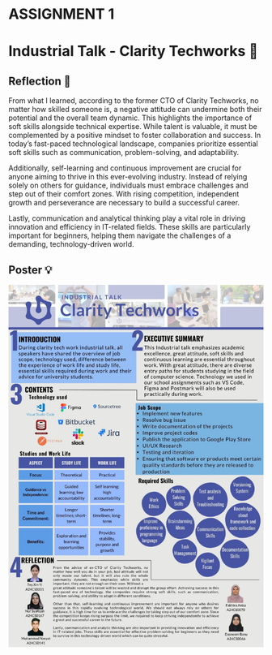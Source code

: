# ASSIGNMENT 1
# Industrial Talk - Clarity Techworks 🤖

## Reflection 🧠
From what I learned, according to the former CTO of Clarity Techworks, no matter how skilled someone is, a negative attitude can undermine both their potential and the overall team dynamic. This highlights the importance of soft skills alongside technical expertise. While talent is valuable, it must be complemented by a positive mindset to foster collaboration and success. In today’s fast-paced technological landscape, companies prioritize essential soft skills such as communication, problem-solving, and adaptability.  

Additionally, self-learning and continuous improvement are crucial for anyone aiming to thrive in this ever-evolving industry. Instead of relying solely on others for guidance, individuals must embrace challenges and step out of their comfort zones. With rising competition, independent growth and perseverance are necessary to build a successful career.  

Lastly, communication and analytical thinking play a vital role in driving innovation and efficiency in IT-related fields. These skills are particularly important for beginners, helping them navigate the challenges of a demanding, technology-driven world.

## Poster 💡

<img src="https://github.com/khiraanisa/files/blob/main/Clarity%20Techworks%20-%20Industrial%20Talk.jpg" alt="Classroom Discussion Photo" width="600">
